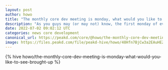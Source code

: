 ```yaml
---
layout: post
author: howo
title: "The monthly core dev meeting is monday, what would you like to see brought up ? "
description: "As you guys may (or may not) know, the first monday of every month, the core dev team gets on a meeting to share progress, discuss ideas and figure out how to collaborate more efficiently."
date: 2022-07-02 09:02:12 UTC
categories: news core development
canonical_url: https://peakd.com/core/@howo/the-monthly-core-dev-meeting-is-monday-what-would-you-like-to-see-brought-up
image: https://files.peakd.com/file/peakd-hive/howo/48Hfn7BjCw3a2EAuHEZRhuFKcUhTVo13EzZjo8nrNDGLj7g3SbYUKycxk8JYCXJVWz.png
---
```

{% hive howo/the-monthly-core-dev-meeting-is-monday-what-would-you-like-to-see-brought-up %}

